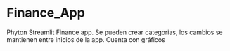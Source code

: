 # Finance_App
Phyton Streamlit Finance app. Se pueden crear categorias, los cambios se mantienen entre inicios de la app. Cuenta con gráficos
